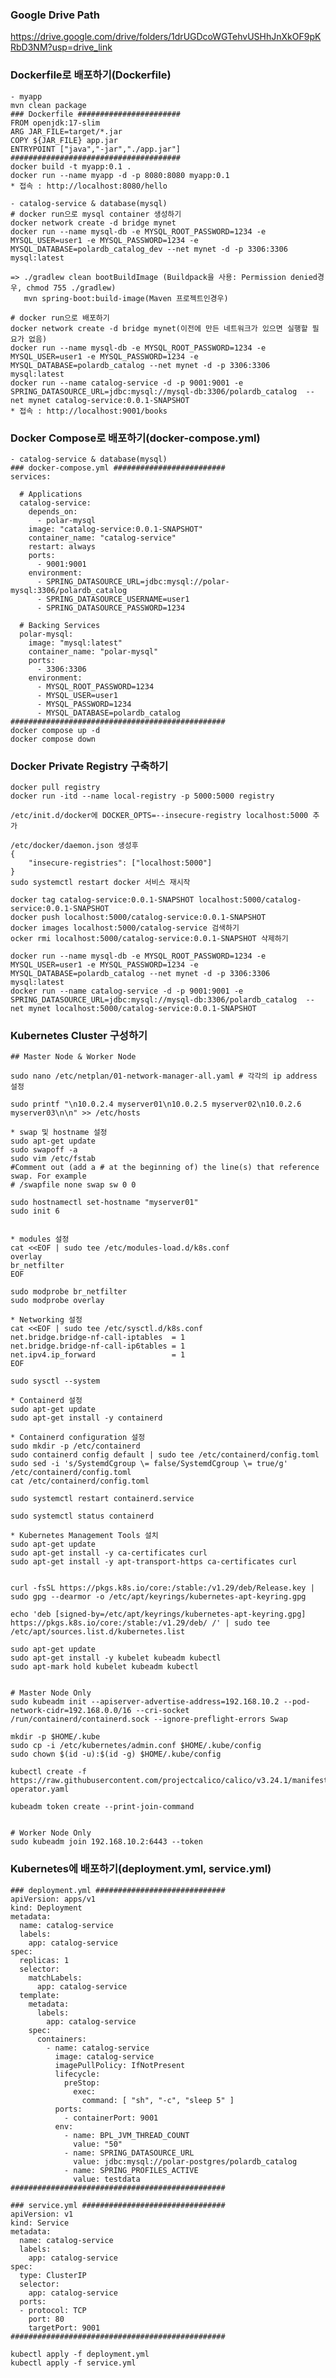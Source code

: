 ### Google Drive Path ###
https://drive.google.com/drive/folders/1drUGDcoWGTehvUSHhJnXkOF9pKRbD3NM?usp=drive_link

### Dockerfile로 배포하기(Dockerfile)
    - myapp
    mvn clean package    
    ### Dockerfile #######################
    FROM openjdk:17-slim
    ARG JAR_FILE=target/*.jar
    COPY ${JAR_FILE} app.jar
    ENTRYPOINT ["java","-jar","./app.jar"]
    ######################################
    docker build -t myapp:0.1 .
    docker run --name myapp -d -p 8080:8080 myapp:0.1
    * 접속 : http://localhost:8080/hello

    - catalog-service & database(mysql)
    # docker run으로 mysql container 생성하기
    docker network create -d bridge mynet
    docker run --name mysql-db -e MYSQL_ROOT_PASSWORD=1234 -e MYSQL_USER=user1 -e MYSQL_PASSWORD=1234 -e MYSQL_DATABASE=polardb_catalog_dev --net mynet -d -p 3306:3306 mysql:latest

    => ./gradlew clean bootBuildImage (Buildpack을 사용: Permission denied경우, chmod 755 ./gradlew)
       mvn spring-boot:build-image(Maven 프로젝트인경우)
    
    # docker run으로 배포하기
    docker network create -d bridge mynet(이전에 만든 네트워크가 있으면 실행할 필요가 없음)
    docker run --name mysql-db -e MYSQL_ROOT_PASSWORD=1234 -e MYSQL_USER=user1 -e MYSQL_PASSWORD=1234 -e MYSQL_DATABASE=polardb_catalog --net mynet -d -p 3306:3306 mysql:latest
    docker run --name catalog-service -d -p 9001:9001 -e SPRING_DATASOURCE_URL=jdbc:mysql://mysql-db:3306/polardb_catalog  --net mynet catalog-service:0.0.1-SNAPSHOT
    * 접속 : http://localhost:9001/books

### Docker Compose로 배포하기(docker-compose.yml)
    - catalog-service & database(mysql)
    ### docker-compose.yml #########################
    services:
    
      # Applications
      catalog-service:
        depends_on:
          - polar-mysql
        image: "catalog-service:0.0.1-SNAPSHOT"
        container_name: "catalog-service"
        restart: always
        ports:
          - 9001:9001
        environment:
          - SPRING_DATASOURCE_URL=jdbc:mysql://polar-mysql:3306/polardb_catalog
          - SPRING_DATASOURCE_USERNAME=user1
          - SPRING_DATASOURCE_PASSWORD=1234
      
      # Backing Services
      polar-mysql:
        image: "mysql:latest"
        container_name: "polar-mysql"
        ports:
          - 3306:3306
        environment:
          - MYSQL_ROOT_PASSWORD=1234
          - MYSQL_USER=user1
          - MYSQL_PASSWORD=1234
          - MYSQL_DATABASE=polardb_catalog
    ################################################
    docker compose up -d
    docker compose down

### Docker Private Registry 구축하기

    docker pull registry
    docker run -itd --name local-registry -p 5000:5000 registry
    
    /etc/init.d/docker에 DOCKER_OPTS=--insecure-registry localhost:5000 추가
    
    /etc/docker/daemon.json 생성후
    {
        "insecure-registries": ["localhost:5000"]
    }
    sudo systemctl restart docker 서비스 재시작
    
    docker tag catalog-service:0.0.1-SNAPSHOT localhost:5000/catalog-service:0.0.1-SNAPSHOT
    docker push localhost:5000/catalog-service:0.0.1-SNAPSHOT
    docker images localhost:5000/catalog-service 검색하기
    ocker rmi localhost:5000/catalog-service:0.0.1-SNAPSHOT 삭제하기
    
    docker run --name mysql-db -e MYSQL_ROOT_PASSWORD=1234 -e MYSQL_USER=user1 -e MYSQL_PASSWORD=1234 -e MYSQL_DATABASE=polardb_catalog --net mynet -d -p 3306:3306 mysql:latest
    docker run --name catalog-service -d -p 9001:9001 -e SPRING_DATASOURCE_URL=jdbc:mysql://mysql-db:3306/polardb_catalog  --net mynet localhost:5000/catalog-service:0.0.1-SNAPSHOT

### Kubernetes Cluster 구성하기 ###
    ## Master Node & Worker Node

    sudo nano /etc/netplan/01-network-manager-all.yaml # 각각의 ip address 설정
    
    sudo printf "\n10.0.2.4 myserver01\n10.0.2.5 myserver02\n10.0.2.6 myserver03\n\n" >> /etc/hosts
    
    * swap 및 hostname 설정
    sudo apt-get update
    sudo swapoff -a
    sudo vim /etc/fstab
    #Comment out (add a # at the beginning of) the line(s) that reference swap. For example
    # /swapfile none swap sw 0 0
    
    sudo hostnamectl set-hostname "myserver01"
    sudo init 6
    
    
    * modules 설정
    cat <<EOF | sudo tee /etc/modules-load.d/k8s.conf
    overlay
    br_netfilter
    EOF
    
    sudo modprobe br_netfilter
    sudo modprobe overlay
    
    * Networking 설정
    cat <<EOF | sudo tee /etc/sysctl.d/k8s.conf
    net.bridge.bridge-nf-call-iptables  = 1
    net.bridge.bridge-nf-call-ip6tables = 1
    net.ipv4.ip_forward                 = 1
    EOF
    
    sudo sysctl --system
    
    * Containerd 설정
    sudo apt-get update
    sudo apt-get install -y containerd
    
    * Containerd configuration 설정
    sudo mkdir -p /etc/containerd
    sudo containerd config default | sudo tee /etc/containerd/config.toml
    sudo sed -i 's/SystemdCgroup \= false/SystemdCgroup \= true/g' /etc/containerd/config.toml
    cat /etc/containerd/config.toml
    
    sudo systemctl restart containerd.service
    
    sudo systemctl status containerd
    
    * Kubernetes Management Tools 설치
    sudo apt-get update
    sudo apt-get install -y ca-certificates curl
    sudo apt-get install -y apt-transport-https ca-certificates curl
    
    
    curl -fsSL https://pkgs.k8s.io/core:/stable:/v1.29/deb/Release.key | sudo gpg --dearmor -o /etc/apt/keyrings/kubernetes-apt-keyring.gpg
    
    echo 'deb [signed-by=/etc/apt/keyrings/kubernetes-apt-keyring.gpg] https://pkgs.k8s.io/core:/stable:/v1.29/deb/ /' | sudo tee /etc/apt/sources.list.d/kubernetes.list
    
    sudo apt-get update
    sudo apt-get install -y kubelet kubeadm kubectl
    sudo apt-mark hold kubelet kubeadm kubectl


    # Master Node Only
    sudo kubeadm init --apiserver-advertise-address=192.168.10.2 --pod-network-cidr=192.168.0.0/16 --cri-socket /run/containerd/containerd.sock --ignore-preflight-errors Swap

    mkdir -p $HOME/.kube
    sudo cp -i /etc/kubernetes/admin.conf $HOME/.kube/config
    sudo chown $(id -u):$(id -g) $HOME/.kube/config
    
    kubectl create -f https://raw.githubusercontent.com/projectcalico/calico/v3.24.1/manifests/tigera-operator.yaml
    
    kubeadm token create --print-join-command
    

    # Worker Node Only
    sudo kubeadm join 192.168.10.2:6443 --token

### Kubernetes에 배포하기(deployment.yml, service.yml)

    ### deployment.yml #############################
    apiVersion: apps/v1
    kind: Deployment
    metadata:
      name: catalog-service
      labels:
        app: catalog-service
    spec:
      replicas: 1
      selector:
        matchLabels:
          app: catalog-service
      template:
        metadata:
          labels:
            app: catalog-service
        spec:
          containers:
            - name: catalog-service
              image: catalog-service
              imagePullPolicy: IfNotPresent
              lifecycle:
                preStop:
                  exec:
                    command: [ "sh", "-c", "sleep 5" ]
              ports:
                - containerPort: 9001
              env:
                - name: BPL_JVM_THREAD_COUNT
                  value: "50"
                - name: SPRING_DATASOURCE_URL
                  value: jdbc:mysql://polar-postgres/polardb_catalog
                - name: SPRING_PROFILES_ACTIVE
                  value: testdata
    ################################################

    ### service.yml ################################
    apiVersion: v1
    kind: Service
    metadata:
      name: catalog-service
      labels:
        app: catalog-service
    spec:
      type: ClusterIP
      selector:
        app: catalog-service
      ports:
      - protocol: TCP
        port: 80
        targetPort: 9001  
    ################################################

    kubectl apply -f deployment.yml
    kubectl apply -f service.yml
